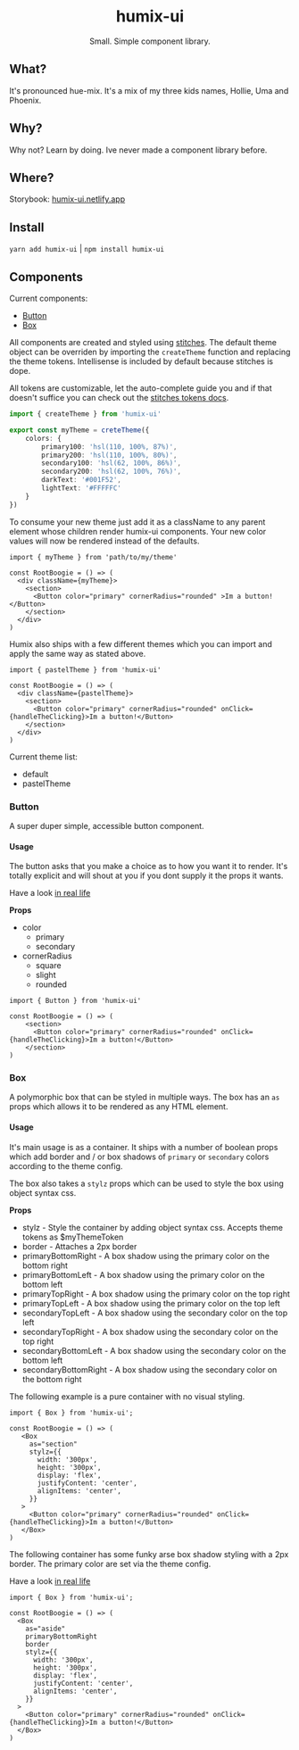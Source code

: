 <div align="center">
  <h1>humix-ui</h1>
</div>

<p align="center">
  Small. Simple component library.
</p>

## What?

It's pronounced hue-mix. It's a mix of my three kids names, Hollie, Uma and Phoenix.

## Why?

Why not? Learn by doing. Ive never made a component library before.

## Where?

Storybook: [humix-ui.netlify.app](https://humix-ui.netlify.app/)

## Install

`yarn add humix-ui` | `npm install humix-ui`

## Components

Current components:
- [Button](#button)
- [Box](#box)

All components are created and styled using [stitches](https://stitches.dev/). The default theme object can be overriden by importing the `createTheme` function and replacing the theme tokens. Intellisense is included by default because stitches is dope.

All tokens are customizable, let the auto-complete guide you and if that doesn't suffice you can check out the [stitches tokens docs](https://stitches.dev/docs/tokens).

```ts
import { createTheme } from 'humix-ui'

export const myTheme = creteTheme({
    colors: {
        primary100: 'hsl(110, 100%, 87%)',
        primary200: 'hsl(110, 100%, 80%)',
        secondary100: 'hsl(62, 100%, 86%)',
        secondary200: 'hsl(62, 100%, 76%)',
        darkText: '#001F52',
        lightText: '#FFFFFC'
    }
})
```

To consume your new theme just add it as a className to any parent element whose children render humix-ui components. Your new color values will now be rendered instead of the defaults.

```tsx
import { myTheme } from 'path/to/my/theme'

const RootBoogie = () => (
  <div className={myTheme}>
    <section>
      <Button color="primary" cornerRadius="rounded" >Im a button!</Button>
    </section>
  </div>
)
```

Humix also ships with a few different themes which you can import and apply the same way as stated above.

```tsx
import { pastelTheme } from 'humix-ui'

const RootBoogie = () => (
  <div className={pastelTheme}>
    <section>
      <Button color="primary" cornerRadius="rounded" onClick={handleTheClicking}>Im a button!</Button>
    </section>
  </div>
)
```

Current theme list:
- default
- pastelTheme

### Button

A super duper simple, accessible button component.

#### Usage

The button asks that you make a choice as to how you want it to render. It's totally explicit and will shout at you if you dont supply it the props it wants.

Have a look [in real life](https://humix-ui.netlify.app/?path=/docs/interactive-elements-button--primary-button)

**Props**
- color
  - primary
  - secondary
- cornerRadius
  - square
  - slight
  - rounded

```tsx
import { Button } from 'humix-ui'

const RootBoogie = () => (
    <section>
      <Button color="primary" cornerRadius="rounded" onClick={handleTheClicking}>Im a button!</Button>
    </section>
)
```

### Box

A polymorphic box that can be styled in multiple ways. The box has an `as` props which allows it to be rendered as any HTML element.

#### Usage

It's main usage is as a container. It ships with a number of boolean props which add border and / or box shadows of `primary` or `secondary` colors according to the theme config.

The box also takes a `stylz` props which can be used to style the box using object syntax css.

**Props**
 - stylz - Style the container by adding object syntax css. Accepts theme tokens as $myThemeToken
 - border - Attaches a 2px border
 - primaryBottomRight - A box shadow using the primary color on the bottom right
 - primaryBottomLeft - A box shadow using the primary color on the bottom left
 - primaryTopRight - A box shadow using the primary color on the top right
 - primaryTopLeft - A box shadow using the primary color on the top left
 - secondaryTopLeft - A box shadow using the secondary color on the top left
 - secondaryTopRight - A box shadow using the secondary color on the top right
 - secondaryBottomLeft - A box shadow using the secondary color on the bottom left
 - secondaryBottomRight - A box shadow using the secondary color on the bottom right

The following example is a pure container with no visual styling.

 ```tsx
import { Box } from 'humix-ui';

const RootBoogie = () => (
    <Box
      as="section"
      stylz={{
        width: '300px',
        height: '300px',
        display: 'flex',
        justifyContent: 'center',
        alignItems: 'center',
      }}
    >
      <Button color="primary" cornerRadius="rounded" onClick={handleTheClicking}>Im a button!</Button>
    </Box>
)
 ```

The following container has some funky arse box shadow styling with a 2px border. The primary color are set via the theme config.

Have a look [in real life](https://humix-ui.netlify.app/?path=/docs/layout-elements-box--primary-box-as-section)

  ```tsx
import { Box } from 'humix-ui';

const RootBoogie = () => (
    <Box
      as="aside"
      primaryBottomRight
      border
      stylz={{
        width: '300px',
        height: '300px',
        display: 'flex',
        justifyContent: 'center',
        alignItems: 'center',
      }}
    >
      <Button color="primary" cornerRadius="rounded" onClick={handleTheClicking}>Im a button!</Button>
    </Box>
)
 ```